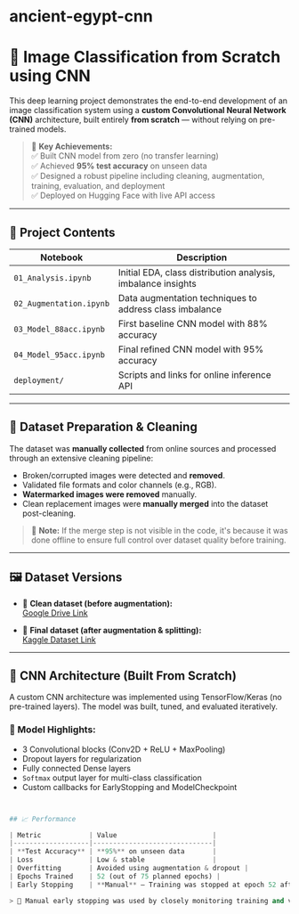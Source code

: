 # ancient-egypt-cnn
# 🧠 Image Classification from Scratch using CNN

This deep learning project demonstrates the end-to-end development of an image classification system using a **custom Convolutional Neural Network (CNN)** architecture, built entirely **from scratch** — without relying on pre-trained models.

> 📌 **Key Achievements:**  
> ✅ Built CNN model from zero (no transfer learning)  
> ✅ Achieved **95% test accuracy** on unseen data  
> ✅ Designed a robust pipeline including cleaning, augmentation, training, evaluation, and deployment  
> ✅ Deployed on Hugging Face with live API access

---

## 📁 Project Contents

| Notebook                | Description                                              |
|-------------------------|----------------------------------------------------------|
| `01_Analysis.ipynb`     | Initial EDA, class distribution analysis, imbalance insights |
| `02_Augmentation.ipynb` | Data augmentation techniques to address class imbalance |
| `03_Model_88acc.ipynb`  | First baseline CNN model with 88% accuracy               |
| `04_Model_95acc.ipynb`  | Final refined CNN model with 95% accuracy                |
| `deployment/`           | Scripts and links for online inference API               |

---

## 🧼 Dataset Preparation & Cleaning

The dataset was **manually collected** from online sources and processed through an extensive cleaning pipeline:

- Broken/corrupted images were detected and **removed**.
- Validated file formats and color channels (e.g., RGB).
- **Watermarked images were removed** manually.
- Clean replacement images were **manually merged** into the dataset post-cleaning.

> 🧾 **Note:** If the merge step is not visible in the code, it's because it was done offline to ensure full control over dataset quality before training.

---

## 🖼️ Dataset Versions

- 📁 **Clean dataset (before augmentation):**  
  [Google Drive Link](PUT-YOUR-GOOGLE-DRIVE-LINK-HERE)

- 📁 **Final dataset (after augmentation & splitting):**  
  [Kaggle Dataset Link](PUT-YOUR-KAGGLE-LINK-HERE)

---

## 🧠 CNN Architecture (Built From Scratch)

A custom CNN architecture was implemented using TensorFlow/Keras (no pre-trained layers). The model was built, tuned, and evaluated iteratively.

### 🔧 Model Highlights:
- 3 Convolutional blocks (Conv2D + ReLU + MaxPooling)
- Dropout layers for regularization
- Fully connected Dense layers
- `Softmax` output layer for multi-class classification
- Custom callbacks for EarlyStopping and ModelCheckpoint

```python


## 📈 Performance

| Metric            | Value                        |
|-------------------|------------------------------|
| **Test Accuracy** | **95%** on unseen data       |
| Loss              | Low & stable                 |
| Overfitting       | Avoided using augmentation & dropout |
| Epochs Trained    | 52 (out of 75 planned epochs) |
| Early Stopping    | **Manual** – Training was stopped at epoch 52 after observing a plateau in validation loss and no further improvement in accuracy |

> 📌 Manual early stopping was used by closely monitoring training and validation performance. Although 75 epochs were planned, training was stopped at epoch 52 when the model stabilized and began to show signs of potential overfitting.


